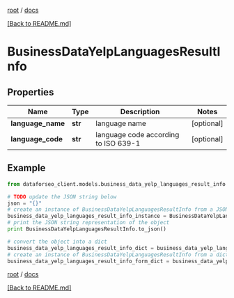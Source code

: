 [root](./../ "root") / [docs](./ "docs")

[[Back to README.md]](./../README.md "[Back to README.md]")

# BusinessDataYelpLanguagesResultInfo

## Properties

Name | Type | Description | Notes
------------ | ------------- | ------------- | -------------
**language_name** | **str** | language name | [optional]
**language_code** | **str** | language code according to ISO 639-1 | [optional]

## Example

```python
from dataforseo_client.models.business_data_yelp_languages_result_info import BusinessDataYelpLanguagesResultInfo

# TODO update the JSON string below
json = "{}"
# create an instance of BusinessDataYelpLanguagesResultInfo from a JSON string
business_data_yelp_languages_result_info_instance = BusinessDataYelpLanguagesResultInfo.from_json(json)
# print the JSON string representation of the object
print BusinessDataYelpLanguagesResultInfo.to_json()

# convert the object into a dict
business_data_yelp_languages_result_info_dict = business_data_yelp_languages_result_info_instance.to_dict()
# create an instance of BusinessDataYelpLanguagesResultInfo from a dict
business_data_yelp_languages_result_info_form_dict = business_data_yelp_languages_result_info.from_dict(business_data_yelp_languages_result_info_dict)
```

  

[root](./../ "root") / [docs](./ "docs")

[[Back to README.md]](./../README.md "[Back to README.md]")
